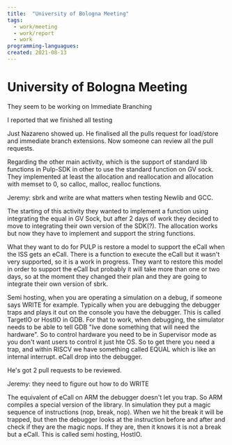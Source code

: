 ```yaml
---
title:  "University of Bologna Meeting"
tags:
  - work/meeting
  - work/report
  - work
programming-languagues:
created: 2021-08-13
---
```

# University of Bologna Meeting

They seem to be working on Immediate Branching

I reported that we finished all testing

Just Nazareno showed up. He finalised all the pulls request for load/store and
immediate branch extensions. Now someone can review all the pull requests.

Regarding the other main activity, which is the support of standard lib
functions in Pulp-SDK in other to use the standard function on GV sock. They
implemented at least the allocation and reallocation and allocation with memset
to 0, so calloc, malloc, realloc functions.

Jeremy: sbrk and write are what matters when testing Newlib and GCC.

The starting of this activity they wanted to implement a function using
integrating the equal in GV Sock, but after 2 days of work they decided to move
to integrating their own version of the SDK(?). The allocation works but now
they have to implement and support the string functions.

What they want to do for PULP is restore a model to support the eCall when
the ISS gets an eCall. There is a function to execute the eCall but it wasn't
very supported, so it is a work in progress. They want to restore this model
in order to support the eCall but probably it will take more than one or two
days, so at the moment they changed their plan and they are going to integrate
their own version of sbrk.

Semi hosting, when you are operating a simulation on a debug, if someone says
WRITE for example. Typically when you are debugging the debugger traps and plays
it out on the console you have the debugger. This is called TargetIO or HostIO
in GDB. For that to work, when debugging, the simulator needs to be able to
tell GDB "Ive done something that will need the hardware". So to control
hardware you need to be in Supervisor mode as you don't want users to control it
just hte OS. So to get there you need a trap, and within RISCV we have something
called EQUAL which is like an internal interrupt. eCall drop into the debugger.

He's got 2 pull requests to be reviewed.

Jeremy: they need to figure out how to do WRITE

The equivalent of eCall on ARM the debugger doesn't let you trap. So ARM compiles
a special version of the library. In simulation they put a magic sequence of
instructions (nop, break, nop). When we hit the break it will be trapped, but then
the debugger looks at the instruction before and after and check if they are
the magic nops. If they are, then it knows it is not a break but a eCall. This
is called semi hosting, HostIO.